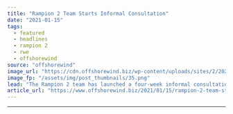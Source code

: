 ```yaml
---
title: "Rampion 2 Team Starts Informal Consultation"
date: "2021-01-15"
tags: 
  - featured
  - headlines
  - rampion 2
  - rwe
  - offshorewind
source: "offshorewind"
image_url: "https://cdn.offshorewind.biz/wp-content/uploads/sites/2/2021/01/15115004/Rampion-2-Team-Starts-Informal-Consultation.png"
image_fp: "/assets/img/post_thumbnails/35.png"
lead: "The Rampion 2 team has launched a four-week informal consultation this week to raise"
article_url: "https://www.offshorewind.biz/2021/01/15/rampion-2-team-starts-informal-consultation/"
---
```


---
